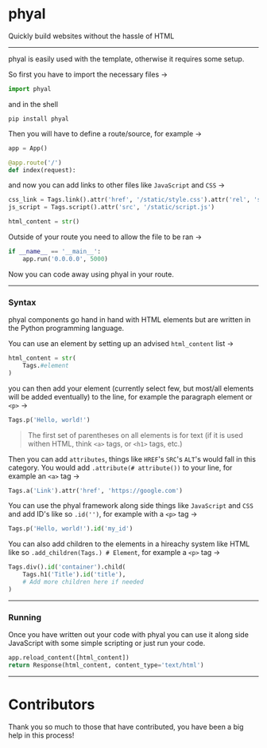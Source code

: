 # phyal

Quickly build websites without the hassle of HTML
___

phyal is easily used with the template, otherwise it requires some setup.

So first you have to import the necessary files ->

```py
import phyal
```
and in the shell
```shell script
pip install phyal
```

Then you will have to define a route/source, for example ->
```py
app = App()

@app.route('/')
def index(request):
```

and now you can add links to other files like `JavaScript` and `CSS` ->
```py
css_link = Tags.link().attr('href', '/static/style.css').attr('rel', 'stylesheet')
js_script = Tags.script().attr('src', '/static/script.js')

html_content = str()
```

Outside of your route you need to allow the file to be ran ->
```py
if __name__ == '__main__':
    app.run('0.0.0.0', 5000)
```

Now you can code away using phyal in your route.

___

### Syntax

phyal components go hand in hand with HTML elements but are written in the Python programming language.

You can use an element by setting up an advised `html_content` list ->
```py
html_content = str(
    Tags.#element
)
```

you can then add your element (currently select few, but most/all elements will be added eventually) to the line, for example the paragraph element or `<p>` ->
```py
Tags.p('Hello, world!')
```


> The first set of parentheses on all elements is for text (if it is used withen HTML, think `<a>` tags, or `<h1>` tags, etc.)


Then you can add `attributes`, things like `HREF`'s `SRC`'s `ALT`'s would fall in this category. You would add `.attribute(# attribute())` to your line, for example an `<a>` tag ->
```py
Tags.a('Link').attr('href', 'https://google.com')
```

You can use the phyal framework along side things like `JavaScript` and `CSS` and add ID's like so `.id('')`, for example with a `<p>` tag ->
```py
Tags.p('Hello, world!').id('my_id')
```

You can also add children to the elements in a hireachy system like HTML like so `.add_children(Tags.) # Element`, for example a `<p>` tag ->
```py
Tags.div().id('container').child(
    Tags.h1('Title').id('title'),
    # Add more children here if needed
)
```

___

### Running

Once you have written out your code with phyal you can use it along side JavaScript with some simple scripting or just run your code.

```py
app.reload_content([html_content])
return Response(html_content, content_type='text/html')
```
___

# Contributors

Thank you so much to those that have contributed, you have been a big help in this process!